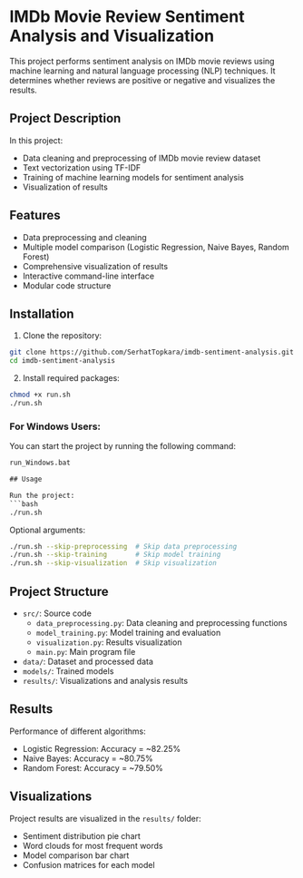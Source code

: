 # IMDb Movie Review Sentiment Analysis and Visualization

This project performs sentiment analysis on IMDb movie reviews using machine learning and natural language processing (NLP) techniques. It determines whether reviews are positive or negative and visualizes the results.

## Project Description

In this project:
- Data cleaning and preprocessing of IMDb movie review dataset
- Text vectorization using TF-IDF
- Training of machine learning models for sentiment analysis
- Visualization of results

## Features

- Data preprocessing and cleaning
- Multiple model comparison (Logistic Regression, Naive Bayes, Random Forest)
- Comprehensive visualization of results
- Interactive command-line interface
- Modular code structure

## Installation

1. Clone the repository:
```bash
git clone https://github.com/SerhatTopkara/imdb-sentiment-analysis.git
cd imdb-sentiment-analysis
```

2. Install required packages:
```bash
chmod +x run.sh
./run.sh
```
### For Windows Users:

You can start the project by running the following command:

```bat
run_Windows.bat

## Usage

Run the project:
```bash
./run.sh
```

Optional arguments:
```bash
./run.sh --skip-preprocessing  # Skip data preprocessing
./run.sh --skip-training       # Skip model training
./run.sh --skip-visualization  # Skip visualization
```

## Project Structure

- `src/`: Source code
  - `data_preprocessing.py`: Data cleaning and preprocessing functions
  - `model_training.py`: Model training and evaluation
  - `visualization.py`: Results visualization
  - `main.py`: Main program file
- `data/`: Dataset and processed data
- `models/`: Trained models
- `results/`: Visualizations and analysis results

## Results

Performance of different algorithms:
- Logistic Regression: Accuracy = ~82.25%
- Naive Bayes: Accuracy = ~80.75%
- Random Forest: Accuracy = ~79.50%

## Visualizations

Project results are visualized in the `results/` folder:
- Sentiment distribution pie chart
- Word clouds for most frequent words
- Model comparison bar chart
- Confusion matrices for each model

